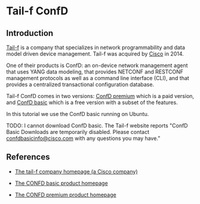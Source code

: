 # Tail-f ConfD

## Introduction

[Tail-f](https://www.tail-f.com/) is a company that specializes in network programmability and
data model driven device management. 
Tail-f was acquired by [Cisco](https://www.cisco.com/) in 2014.

One of their products is ConfD: an on-device network management agent that uses YANG data modeling,
that provides NETCONF and RESTCONF management protocols as well as a command line interface (CLI),
and that provides a centralized transactional configuration database.

Tail-f ConfD comes in two versions:
[ConfD premium](https://www.tail-f.com/management-agent/) which is a paid version,
and [ConfD basic](https://www.tail-f.com/confd-basic/) which is a free version with a subset
of the features.

In this tutorial we use the ConfD basic running on Ubuntu.

TODO: I cannot download ConfD basic. The Tail-f website reports
"ConfD Basic Downloads are temporarily disabled. Please contact confdbasicinfo@cisco.com with any
questions you may have.”

## References

* [The tail-f company homepage (a Cisco company)](https://www.tail-f.com/)

* [The CONFD basic product homepage](https://www.tail-f.com/confd-basic/)

* [The CONFD premium product homepage](https://www.tail-f.com/management-agent/)
